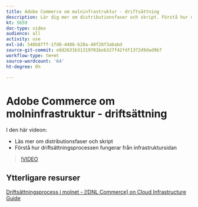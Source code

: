 ```yaml
---
title: Adobe Commerce om molninfrastruktur - driftsättning
description: Lär dig mer om distributionsfaser och skript. Förstå hur driftsättningsprocessen fungerar utifrån ​.
kt: 5659
doc-type: video
audience: all
activity: use
exl-id: 548b87ff-1fd8-4486-b28a-40f28f3ababd
source-git-commit: e8d2631b31319701beb327f42fdf1372d9dad9b7
workflow-type: tm+mt
source-wordcount: '64'
ht-degree: 0%

---
```


# Adobe Commerce om molninfrastruktur - driftsättning

I den här videon:

- Läs mer om distributionsfaser och skript
- Förstå hur driftsättningsprocessen fungerar från infrastruktursidan &#x200B;

>[!VIDEO](https://video.tv.adobe.com/v/35695?quality=12&learn=on)

## Ytterligare resurser

[Driftsättningsprocess i molnet - [!DNL Commerce] on Cloud Infrastructure Guide](https://experienceleague.adobe.com/docs/commerce-cloud-service/user-guide/develop/deploy/process.html)

